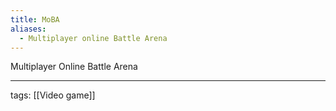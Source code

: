 ```yaml
---
title: MoBA
aliases:
  - Multiplayer online Battle Arena
---
```

Multiplayer
Online
Battle
Arena

---

tags: [[Video game]]